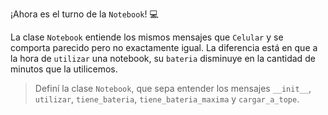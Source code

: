 ¡Ahora es el turno de la `Notebook`! :computer:

La clase `Notebook` entiende los mismos mensajes que `Celular` y se comporta parecido pero no exactamente igual. La diferencia está en que a la hora de `utilizar` una notebook, su `bateria` disminuye en la cantidad de minutos que la utilicemos.

> Definí la clase `Notebook`, que sepa entender los mensajes `__init__`, `utilizar`, `tiene_bateria`,  `tiene_bateria_maxima` y `cargar_a_tope`.